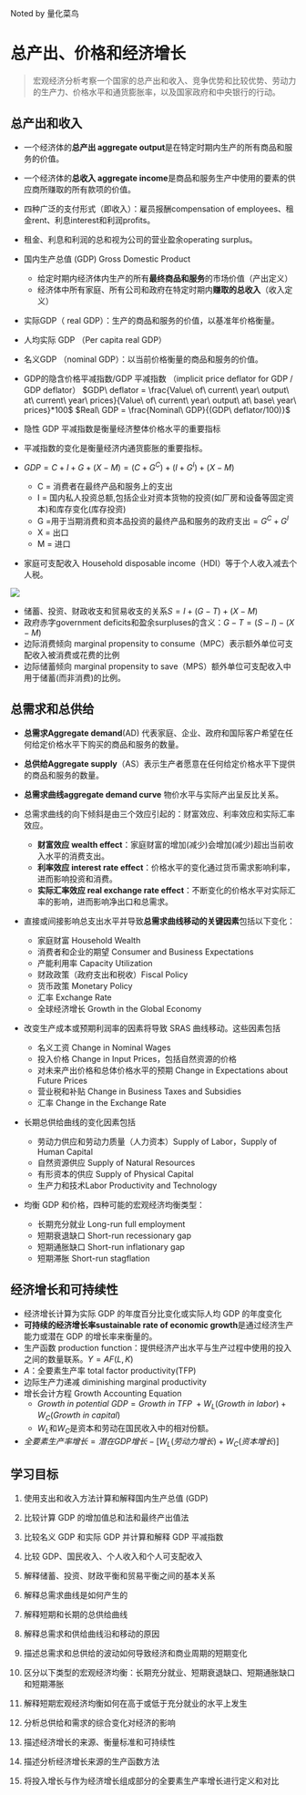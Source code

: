 
Noted by 量化菜鸟

# 总产出、价格和经济增长

> 宏观经济分析考察一个国家的总产出和收入、竞争优势和比较优势、劳动力的生产力、价格水平和通货膨胀率，以及国家政府和中央银行的行动。



## 总产出和收入
+ 一个经济体的**总产出 aggregate output**是在特定时期内生产的所有商品和服务的价值。
+ 一个经济体的**总收入 aggregate income**是商品和服务生产中使用的要素的供应商所赚取的所有款项的价值。
+ 四种广泛的支付形式（即收入）：雇员报酬compensation of employees、租金rent、利息interest和利润profits。
+ 租金、利息和利润的总和视为公司的营业盈余operating surplus。
+ 国内生产总值 (GDP) Gross Domestic Product
  + 给定时期内经济体内生产的所有**最终商品和服务**的市场价值（产出定义）
  + 经济体中所有家庭、所有公司和政府在特定时期内**赚取的总收入**（收入定义）
  


+ 实际GDP（ real GDP）：生产的商品和服务的价值，以基准年价格衡量。
+ 人均实际 GDP （Per capita real GDP）
+ 名义GDP （nominal GDP）：以当前价格衡量的商品和服务的价值。
+ GDP的隐含价格平减指数/GDP 平减指数 （implicit price deflator for GDP / GDP deflator）
        $GDP\ deflator = \frac{Value\ of\ current\ year\ output\ at\ current\ year\ prices}{Value\ of\ current\ year\ output\ at\ base\ year\ prices}*100$
        $Real\ GDP = \frac{Nominal\ GDP}{(GDP\ deflator/100)}$
+ 隐性 GDP 平减指数是衡量经济整体价格水平的重要指标
+ 平减指数的变化是衡量经济内通货膨胀的重要指标。


+ $GDP = C + I + G + (X − M) = (C + G^C) + (I + G^I) + (X − M)$
  + C = 消费者在最终产品和服务上的支出
  + I = 国内私人投资总额,包括企业对资本货物的投资(如厂房和设备等固定资本)和库存变化(库存投资)
  + G =用于当期消费和资本品投资的最终产品和服务的政府支出$= G^C + G^I$
  + X = 出口
  + M = 进口
+ 家庭可支配收入 Household disposable income（HDI）等于个人收入减去个人税。
  


![](https://s3.amazonaws.com/wmx-api-production/courses/36811/images/CFA0005-R-EXH6.png)



+ 储蓄、投资、财政收支和贸易收支的关系$S = I + (G − T) + (X − M)$
+ 政府赤字government deficits和盈余surpluses的含义：$G-T=(S-I)-(X-M)$
+ 边际消费倾向 marginal propensity to consume（MPC）表示额外单位可支配收入被消费或花费的比例
+ 边际储蓄倾向 marginal propensity to save（MPS）额外单位可支配收入中用于储蓄(而非消费)的比例。



## 总需求和总供给

+ **总需求Aggregate demand**(AD) 代表家庭、企业、政府和国际客户希望在任何给定价格水平下购买的商品和服务的数量。
+ **总供给Aggregate supply**（AS）表示生产者愿意在任何给定价格水平下提供的商品和服务的数量。
+ **总需求曲线aggregate demand curve** 物价水平与实际产出呈反比关系。
+ 总需求曲线的向下倾斜是由三个效应引起的：财富效应、利率效应和实际汇率效应。
  + **财富效应 wealth effect**：家庭财富的增加(减少)会增加(减少)超出当前收入水平的消费支出。
  + **利率效应 interest rate effect**：价格水平的变化通过货币需求影响利率，进而影响投资和消费。
  + **实际汇率效应 real exchange rate effect**：不断变化的价格水平对实际汇率的影响，进而影响净出口和总需求。



+ 直接或间接影响总支出水平并导致**总需求曲线移动的关键因素**包括以下变化：
  + 家庭财富 Household Wealth
  + 消费者和企业的期望 Consumer and Business Expectations
  + 产能利用率 Capacity Utilization
  + 财政政策（政府支出和税收）Fiscal Policy 
  + 货币政策 Monetary Policy
  + 汇率 Exchange Rate 
  + 全球经济增长 Growth in the Global Economy
+ 改变生产成本或预期利润率的因素将导致 SRAS 曲线移动。这些因素包括
  + 名义工资 Change in Nominal Wages
  + 投入价格 Change in Input Prices，包括自然资源的价格
  + 对未来产出价格和总体价格水平的预期 Change in Expectations about Future Prices
  + 营业税和补贴 Change in Business Taxes and Subsidies
  + 汇率 Change in the Exchange Rate
+ 长期总供给曲线的变化因素包括
  + 劳动力供应和劳动力质量（人力资本）Supply of Labor，Supply of Human Capital
  + 自然资源供应 Supply of Natural Resources
  + 有形资本的供应 Supply of Physical Capital
  + 生产力和技术Labor Productivity and Technology
+ 均衡 GDP 和价格，四种可能的宏观经济均衡类型：
  + 长期充分就业 Long-run full employment
  + 短期衰退缺口 Short-run recessionary gap
  + 短期通胀缺口 Short-run inflationary gap
  + 短期滞胀 Short-run stagflation

## 经济增长和可持续性
+ 经济增长计算为实际 GDP 的年度百分比变化或实际人均 GDP 的年度变化
+ **可持续的经济增长率sustainable rate of economic growth**是通过经济生产能力或潜在 GDP 的增长率来衡量的。
+ 生产函数 production function：提供经济产出水平与生产过程中使用的投入之间的数量联系。$Y = AF(L,K)$
+ $A$：全要素生产率 total factor productivity(TFP)
+ 边际生产力递减 diminishing marginal productivity
+ 增长会计方程 Growth Accounting Equation 
  + $Growth\ in\ potential\ GDP = Growth\ in\ TFP\ + W_{L}(Growth\ in\ labor) + W_{C} (Growth\ in\ capital)$
  + $W_L$和$W_C$是资本和劳动在国民收入中的相对份额。
+ $全要素生产率增长=潜在GDP增长-[W_{L}(劳动力增长)+W_{C}(资本增长)]$



## 学习目标

1. 使用支出和收入方法计算和解释国内生产总值 (GDP)
2. 比较计算 GDP 的增加值总和法和最终产出值法
3. 比较名义 GDP 和实际 GDP 并计算和解释 GDP 平减指数
4. 比较 GDP、国民收入、个人收入和个人可支配收入
5. 解释储蓄、投资、财政平衡和贸易平衡之间的基本关系
6. 解释总需求曲线是如何产生的
7. 解释短期和长期的总供给曲线



8. 解释总需求和供给曲线沿和移动的原因
9. 描述总需求和总供给的波动如何导致经济和商业周期的短期变化
10. 区分以下类型的宏观经济均衡：长期充分就业、短期衰退缺口、短期通胀缺口和短期滞胀
11. 解释短期宏观经济均衡如何在高于或低于充分就业的水平上发生
12. 分析总供给和需求的综合变化对经济的影响
13. 描述经济增长的来源、衡量标准和可持续性
14. 描述分析经济增长来源的生产函数方法
15. 将投入增长与作为经济增长组成部分的全要素生产率增长进行定义和对比
